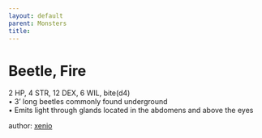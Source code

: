 ```yaml
---
layout: default
parent: Monsters
title:
---
```

# Beetle, Fire
2 HP, 4 STR, 12 DEX, 6 WIL, bite(d4)  
• 3’ long beetles commonly found underground  
• Emits light through glands located in the abdomens and above the eyes

author: [xenio](https://xenioinabottle.blogspot.com/2021/02/classic-monsters-for-cairnito-part-1.html)
